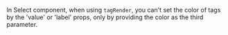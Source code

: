 In Select component, when using `tagRender`, you can't set the color of tags by the 'value' or 'label' props, only by providing the color as the third parameter.
